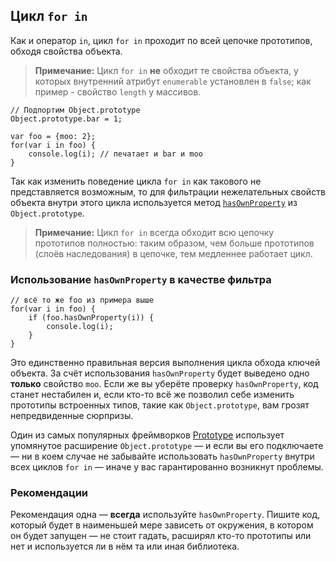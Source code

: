 ## Цикл `for in`

Как и оператор `in`, цикл `for in` проходит по всей цепочке прототипов, обходя свойства объекта.

> **Примечание:** Цикл `for in` **не** обходит те свойства объекта, у которых внутренний атрибут `enumerable` установлен в `false`; как пример - свойство `length` у массивов.

    // Подпортим Object.prototype
    Object.prototype.bar = 1;

    var foo = {moo: 2};
    for(var i in foo) {
        console.log(i); // печатает и bar и moo
    }

Так как изменить поведение цикла `for in` как такового не представляется возможным, то для фильтрации нежелательных свойств объекта внутри этого цикла используется метод [`hasOwnProperty`](#object.hasownproperty) из `Object.prototype`.

> **Примечание:**  Цикл `for in` всегда обходит всю цепочку прототипов полностью: таким образом, чем больше прототипов (слоёв наследования) в цепочке, тем медленнее работает цикл.

### Использование `hasOwnProperty` в качестве фильтра

    // всё то же foo из примера выше
    for(var i in foo) {
        if (foo.hasOwnProperty(i)) {
            console.log(i);
        }
    }

Это единственно правильная версия выполнения цикла обхода ключей объекта. За счёт использования `hasOwnProperty` будет выведено одно **только** свойство `moo`. Если же вы уберёте проверку `hasOwnProperty`, код станет нестабилен и, если кто-то всё же позволил себе изменить прототипы встроенных типов, такие как `Object.prototype`, вам грозят непредвиденные сюрпризы.

Один из самых популярных фреймворков [Prototype][1] использует упомянутое расширение `Object.prototype` — и если вы его подключаете — ни в коем случае не забывайте использовать `hasOwnProperty` внутри всех циклов `for in` — иначе у вас гарантированно возникнут проблемы.

### Рекомендации

Рекомендация одна — **всегда** используйте `hasOwnProperty`. Пишите код, который будет в наименьшей мере зависеть от окружения, в котором он будет запущен — не стоит гадать, расширял кто-то прототипы или нет и используется ли в нём та или иная библиотека.

[1]: http://www.prototypejs.org/

